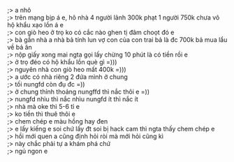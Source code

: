;> a nhô<br>
;> trên mạng bịp á e, hô nhà 4 người lãnh 300k phạt 1 người 750k chưa vô hộ khẩu xạo lồn á e<br>
;> con giò heo ở trọ ko có cắc nào ghen tị đâm choọt đó e<br>
;> bà gần nhà a nhà bả tính lun vợ con của con trai bả là đc 700k bả mua lẩu về bả ăn<br>
;> nộp giấy xong mai ngta gọi lấy chừng 10 phút là có tiền rồi e<br>
;> ở trọ đéo có hộ khẩu lồn què gì =)))<br>
;> nguyên nhà con giò heo mất 400k =)))<br>
;> a ước có nhà riêng 2 đứa mình ở chung<br>
;> tối nungfd còn đụ đc =))<br>
;> ở chung thỉnh thoảng nungffd thì nắc thôi e =))<br>
;> nungfd nhìu thì nắc nhìu nungfd ít thì nắc ít<br>
;> nhà mà oke thì 5-6 tỉ e<br>
;> ko tiền thì thuê thôi e<br>
;> chem chép e màu hồng hay đen<br>
;> e lấy kiếng e soi chứ lấy đt soi bị hack cam thì ngta thấy chem chép e<br>
;> hồi mới quen a cũng định hỏi ròi mà mới hỏi cũng kì<br>
;> này chắc phải tự a khám phá chứ<br>
;> ngủ ngon e
